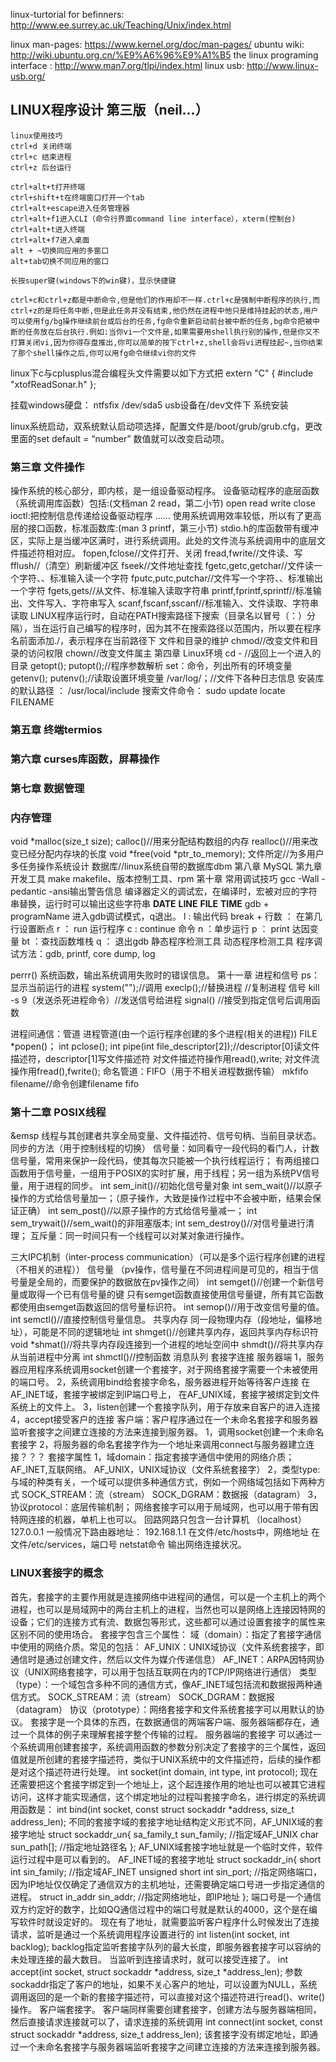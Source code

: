 

linux-turtorial for befinners: http://www.ee.surrey.ac.uk/Teaching/Unix/index.html

linux man-pages:  https://www.kernel.org/doc/man-pages/
ubuntu wiki:      http://wiki.ubuntu.org.cn/%E9%A6%96%E9%A1%B5
the linux programing interface :  http://www.man7.org/tlpi/index.html
linux usb: http://www.linux-usb.org/



## LINUX程序设计 第三版（neil...）
```
linux使用技巧
ctrl+d 关闭终端
ctrl+c 结束进程
ctrl+z 后台运行

ctrl+alt+t打开终端
ctrl+shift+t在终端窗口打开一个tab
ctrl+alt+escape进入任务管理器
ctrl+alt+f1进入CLI（命令行界面command line interface），xterm(控制台)
ctrl+alt+t进入终端
ctrl+alt+f7进入桌面
alt + ~切换同应用的多窗口
alt+tab切换不同应用的窗口

长按super键(windows下的win键)，显示快捷键

ctrl+c和ctrl+z都是中断命令,但是他们的作用却不一样.ctrl+c是强制中断程序的执行,而ctrl+z的是将任务中断,但是此任务并没有结束,他仍然在进程中他只是维持挂起的状态,用户可以使用fg/bg操作继续前台或后台的任务,fg命令重新启动前台被中断的任务,bg命令把被中断的任务放在后台执行.例如:当你vi一个文件是,如果需要用shell执行别的操作,但是你又不打算关闭vi,因为你得存盘推出,你可以简单的按下ctrl+z,shell会将vi进程挂起~,当你结束了那个shell操作之后,你可以用fg命令继续vi你的文件

```
linux下c与cplusplus混合编程头文件需要以如下方式把
extern "C"
{
     #include "xtofReadSonar.h"
};

挂载windows硬盘： ntfsfix /dev/sda5
usb设备在/dev文件下
系统安装

linux系统启动，双系统默认启动项选择，配置文件是/boot/grub/grub.cfg，更改里面的set default = “number” 数值就可以改变启动项。

### 第三章 文件操作
操作系统的核心部分，即内核，是一组设备驱动程序。
设备驱动程序的底层函数（系统调用库函数）包括:(文档man 2 read，第二小节)
     open
     read
     write
     close
     ioctl:把控制信息传递给设备驱动程序
     ……
使用系统调用效率较低，所以有了更高层的接口函数，标准函数库:(man 3 printf，第三小节)
     stdio.h的库函数带有缓冲区，实际上是当缓冲区满时，进行系统调用。此处的文件流与系统调用中的底层文件描述符相对应。
     fopen,fclose//文件打开、关闭
     fread,fwrite//文件读、写
     fflush//（清空）刷新缓冲区
     fseek//文件地址查找
     fgetc,getc,getchar//文件读一个字符、、标准输入读一个字符
     fputc,putc,putchar//文件写一个字符、、标准输出一个字符
     fgets,gets//从文件、标准输入读取字符串
     printf,fprintf,sprintf//标准输出、文件写入、字符串写入
     scanf,fscanf,sscanf//标准输入、文件读取、字符串读取
LINUX程序运行时，自动在PATH搜索路径下搜索（目录名以冒号（：）分隔），当在运行自己编写的程序时，因为其不在搜索路径以范围内，所以要在程序名前面添加./，表示程序在当前路径下
文件和目录的维护
chmod//改变文件和目录的访问权限
chown//改变文件属主
第四章 Linux环境
cd -  //返回上一个进入的目录
getopt(); putopt();//程序参数解析
set：命令，列出所有的环境变量
getenv(); putenv();//读取设置环境变量
/var/log/；//文件下各种日志信息
安装库的默认路径 ： /usr/local/include
搜索文件命令： sudo update
                         locate FILENAME

### 第五章 终端termios
### 第六章 curses库函数，屏幕操作
### 第七章 数据管理
### 内存管理
void *malloc(size_t size);
calloc()//用来分配结构数组的内存
realloc()//用来改变已经分配内存块的长度
void *free(void *ptr_to_memory);
文件所定//为多用户多任务操作系统设计
数据库//linux系统自带的数据库dbm
第八章 MySQL
第九章 开发工具
make makefile、版本控制工具、rpm
第十章 常用调试技巧
gcc -Wall -pedantic -ansi输出警告信息
编译器定义的调试宏，在编译时，宏被对应的字符串替换，运行时可以输出这些字符串
__DATE__
__LINE__
__FILE__
__TIME__
gdb + programName 进入gdb调试模式，q退出。
l : 输出代码
break + 行数 ： 在第几行设置断点
r ： run 运行程序
c  : continue 命令
n ：单步运行
p ： print 达因变量
bt ：查找函数堆栈
q ： 退出gdb
静态程序检测工具
动态程序检测工具
程序调试方法：gdb, printf, core dump, log

perrr() 系统函数，输出系统调用失败时的错误信息。
第十一章 进程和信号
ps： 显示当前运行的进程
system("");//调用
execlp();//替换进程
//复制进程
信号
kill -s 9（发送杀死进程命令）//发送信号给进程
signal() //接受到指定信号后调用函数

进程间通信：管道
进程管道(由一个运行程序创建的多个进程(相关的进程))
FILE *popen()；
int pclose();
int pipe(int file_descriptor[2]);//descriptor[0]读文件描述符，descriptor[1]写文件描述符
对文件描述符操作用read(),write;
对文件流操作用fread(),fwrite();
命名管道：FIFO（用于不相关进程数据传输）
mkfifo filename//命令创建filename fifo
### 第十二章 POSIX线程
&emsp 线程与其创建者共享全局变量、文件描述符、信号句柄、当前目录状态。
同步的方法（用于控制线程的切换）
     信号量：如同看守一段代码的看门人，计数信号量，常用来保护一段代码，使其每次只能被一个执行线程运行；
         有两组接口函数用于信号量，一组用于POSIX的实时扩展，用于线程；另一组为系统PV信号量，用于进程的同步。
         int sem_init()//初始化信号量对象
         int sem_wait()//以原子操作的方式给信号量加一；（原子操作，大致是操作过程中不会被中断，结果会保证正确）
         int sem_post()//以原子操作的方式给信号量减一；
         int sem_trywait()//sem_wait()的非阻塞版本;
         int sem_destroy()//对信号量进行清理；
     互斥量：同一时间只有一个线程可以对某对象进行操作。

三大IPC机制（inter-process communication）（可以是多个运行程序创建的进程（不相关的进程））
信号量
（pv操作，信号量在不同进程间是可见的，相当于信号量是全局的，而要保护的数据放在pv操作之间）
int semget()//创建一个新信号量或取得一个已有信号量的键
只有semget函数直接使用信号量键，所有其它函数都使用由semget函数返回的信号量标识符。
int semop()//用于改变信号量的值。
int semctl()//直接控制信号量信息。
共享内存
同一段物理内存（段地址，偏移地址），可能是不同的逻辑地址
int shmget()//创建共享内存，返回共享内存标识符
void *shmat()//将共享内存段连接到一个进程的地址空间中
shmdt()//将共享内存从当前进程中分离
int shmctl()//控制函数
消息队列
套接字连接
服务器端
1，服务器应用程序系统调用socket创建一个套接字，对于网络套接字需要一个未被使用的端口号。
2，系统调用bind给套接字命名，服务器进程开始等待客户连接
     在AF_INET域，套接字被绑定到IP端口号上，
     在AF_UNIX域，套接字被绑定到文件系统上的文件上。
3，listen创建一个套接字队列，用于存放来自客户的进入连接
4，accept接受客户的连接
客户端：客户程序通过在一个未命名套接字和服务器监听套接字之间建立连接的方法来连接到服务器。
1，调用socket创建一个未命名套接字
2，将服务器的命名套接字作为一个地址来调用connect与服务器建立连接？？？
套接字属性
1，域domain：指定套接字通信中使用的网络介质；
AF_INET,互联网络。
AF_UNIX，UNIX域协议（文件系统套接字）
2，类型type:与域的种类有关，一个域可以提供多种通信方式，例如一个网络域包括如下两种方式
SOCK_STREAM：流（stream）
SOCK_DGRAM：数据报（datagram）
3，协议protocol：底层传输机制；
网络套接字可以用于局域网，也可以用于带有因特网连接的机器，单机上也可以。
回路网路只包含一台计算机 （localhost）127.0.0.1
一般情况下路由器地址： 192.168.1.1
在文件/etc/hosts中，网络地址
在文件/etc/services，端口号
netstat命令     输出网络连接状况。

### LINUX套接字的概念
首先，套接字的主要作用就是连接网络中进程间的通信，可以是一个主机上的两个进程，也可以是局域网中的两台主机上的进程，当然也可以是网络上连接因特网的设备；它们的连接方式有流、数据包等形式，这些都可以通过设置套接字的属性来区别不同的使用场合。
套接字包含三个属性：
     域（domain）：指定了套接字通信中使用的网络介质。常见的包括：
          AF_UNIX：UNIX域协议（文件系统套接字，即通信时是通过创建文件，然后以文件为媒介传递信息）
          AF_INET：ARPA因特网协议（UNIX网络套接字，可以用于包括互联网在内的TCP/IP网络进行通信）
     类型（type）：一个域包含多种不同的通信方式，像AF_INET域包括流和数据报两种通信方式。
SOCK_STREAM：流（stream）
SOCK_DGRAM：数据报（datagram）
     协议（prototype）：网络套接字和文件系统套接字可以用默认的协议。
套接字是一个具体的东西，在数据通信的两端客户端、服务器端都存在，通过一个具体的例子来理解套接字整个传输的过程。
服务器端的套接字
可以通过一个系统调用创建套接字，系统调用函数的参数分别决定了套接字的三个属性，返回值就是所创建的套接字描述符，类似于UNIX系统中的文件描述符，后续的操作都是对这个描述符进行处理。
int socket(int domain, int type, int protocol);
现在还需要把这个套接字绑定到一个地址上，这个起连接作用的地址也可以被其它进程访问，这样才能实现通信，这个绑定地址的过程叫套接字命名，进行绑定的系统调用函数是：
int bind(int socket, const struct sockaddr *address, size_t address_len);
不同的套接字域的套接字地址结构定义形式不同，AF_UNIX域的套接字地址
struct sockaddr_un{
     sa_family_t sun_family;   //指定域AF_UNIX
     char sun_path[];     //指定地址路径名
};
AF_UNIX域套接字地址就是一个临时文件，软件运行过程中是可以看到的。
AF_INET域的套接字地址
struct sockaddr_in{
     short int sin_family;     //指定域AF_INET
     unsigned short int sin_port; //指定网络端口，因为IP地址仅仅确定了通信双方的主机地址，还需要确定端口号进一步指定通信的进程。
     struct in_addr sin_addr; //指定网络地址，即IP地址
};
端口号是一个通信双方约定好的数字，比如QQ通信过程中的端口号就是默认的4000，这个是在编写软件时就设定好的。
现在有了地址，就需要监听客户程序什么时候发出了连接请求，监听是通过一个系统调用程序设置进行的
int listen(int socket, int backlog);
backlog指定监听套接字队列的最大长度，即服务器套接字可以容纳的未处理连接的最大数目。
当监听到连接请求时，就可以接受连接了。
int accept(int socket, struct sockaddr *address, size_t *address_len);
参数sockaddr指定了客户的地址，如果不关心客户的地址，可以设置为NULL，系统调用返回的是一个新的套接字描述符，可以直接对这个描述符进行read()、write()操作。
客户端套接字。
客户端同样需要创建套接字，创建方法与服务器端相同，然后直接请求连接就可以了，请求连接的系统调用
int connect(int socket, const struct sockaddr *address, size_t address_len);
该套接字没有绑定地址，即通过一个未命名套接字与服务器端监听套接字之间建立连接的方法来连接到服务器。
